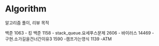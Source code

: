 # Algorithm
알고리즘 풀이, 리뷰 목적

백준 1063 - 킹
백준 1158 - stack_queue.요세푸스문제
2606 - 바이러스
14469 - 구현.소가길을건너간이유3
1590 -캠프가는영식
1139 -ATM